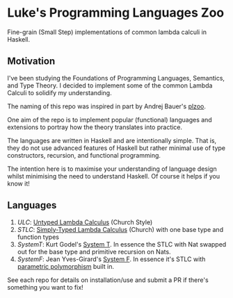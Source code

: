 # Luke's Programming Languages Zoo
Fine-grain (Small Step) implementations of common lambda calculi in Haskell. 

## Motivation
I've been studying the Foundations of Programming Languages, Semantics, and Type Theory. I decided to implement some of the common Lambda Calculi to solidify my understanding. 

The naming of this repo was inspired in part by Andrej Bauer's [plzoo](https://github.com/andrejbauer/plzoo).

One aim of the repo is to implement popular (functional) languages and extensions to portray how the theory translates into practice. 

The languages are written in Haskell and are intentionally simple. That is, they do not use advanced features of Haskell but rather minimal use of type constructors, recursion, and functional programming. 

The intention here is to maximise your understanding of language design whilst minimising the need to understand Haskell. Of course it helps if you know it!

## Languages

1. _ULC_: [Untyped Lambda Calculus](https://en.wikipedia.org/wiki/Lambda_calculus) (Church Style)
2. _STLC_: [Simply-Typed Lambda Calculus](https://en.wikipedia.org/wiki/Simply_typed_lambda_calculus) (Church) with one base type and function types
3. _SystemT_: Kurt Godel's [System T](https://en.wikipedia.org/wiki/Dialectica_interpretation). In essence the STLC with Nat swapped out for the base type and primitive recursion on Nats.
4. _SystemF_: Jean Yves-Girard's [System F](https://en.wikipedia.org/wiki/System_F). In essence it's STLC with [parametric polymorphism](https://en.wikipedia.org/wiki/Parametric_polymorphism) built in. 

See each repo for details on installation/use and submit a PR if there's something you want to fix!